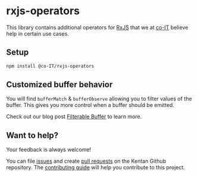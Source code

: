 # rxjs-operators

This library contains additional operators for [RxJS](https://rxjs-dev.firebaseapp.com/)
that we at [co-IT](https://co-IT.eu) believe help in certain use cases.

## Setup

```bash
npm install @co-IT/rxjs-operators
```

## Customized buffer behavior

You will find `bufferMatch` & `bufferObserve` allowing you to filter values
of the buffer.
This gives you more control when a buffer should be emitted.

Check out our blog post [Filterable Buffer](https://medium.com/@gregor.woiwode/rxjs-filterable-buffer-dd1d739f60ec) to learn more.

## Want to help?

Your feedback is always welcome!

You can file [issues](https://github.com/co-it/co-it/issues) and create [pull requests](https://github.com/co-it/co-it/pulls) on the Kentan Github repository. The [contributing guide](https://github.com/co-it/co-it/blob/master/CONTRIBUTING.md) will help you contribute to this project.
